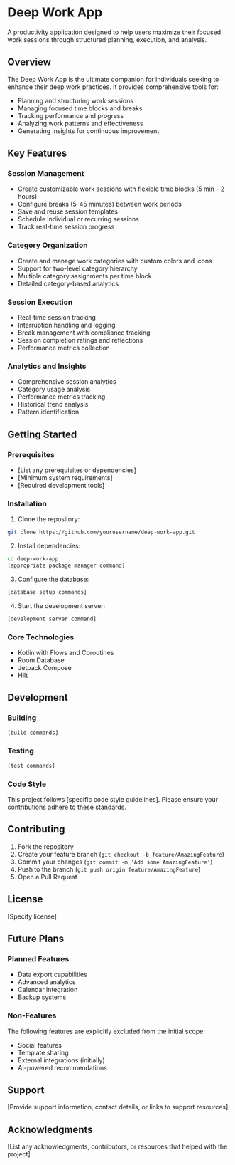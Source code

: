 # Deep Work App

A productivity application designed to help users maximize their focused work sessions through structured planning, execution, and analysis.

## Overview

The Deep Work App is the ultimate companion for individuals seeking to enhance their deep work practices. It provides comprehensive tools for:
- Planning and structuring work sessions
- Managing focused time blocks and breaks
- Tracking performance and progress
- Analyzing work patterns and effectiveness
- Generating insights for continuous improvement

## Key Features

### Session Management
- Create customizable work sessions with flexible time blocks (5 min - 2 hours)
- Configure breaks (5-45 minutes) between work periods
- Save and reuse session templates
- Schedule individual or recurring sessions
- Track real-time session progress

### Category Organization
- Create and manage work categories with custom colors and icons
- Support for two-level category hierarchy
- Multiple category assignments per time block
- Detailed category-based analytics

### Session Execution
- Real-time session tracking
- Interruption handling and logging
- Break management with compliance tracking
- Session completion ratings and reflections
- Performance metrics collection

### Analytics and Insights
- Comprehensive session analytics
- Category usage analysis
- Performance metrics tracking
- Historical trend analysis
- Pattern identification

## Getting Started

### Prerequisites
- [List any prerequisites or dependencies]
- [Minimum system requirements]
- [Required development tools]

### Installation

1. Clone the repository:
```bash
git clone https://github.com/yourusername/deep-work-app.git
```

2. Install dependencies:
```bash
cd deep-work-app
[appropriate package manager command]
```

3. Configure the database:
```bash
[database setup commands]
```

4. Start the development server:
```bash
[development server command]
```

### Core Technologies
- Kotlin with Flows and Coroutines
- Room Database
- Jetpack Compose
- Hilt

## Development

### Building
```bash
[build commands]
```

### Testing
```bash
[test commands]
```

### Code Style
This project follows [specific code style guidelines]. Please ensure your contributions adhere to these standards.

## Contributing

1. Fork the repository
2. Create your feature branch (`git checkout -b feature/AmazingFeature`)
3. Commit your changes (`git commit -m 'Add some AmazingFeature'`)
4. Push to the branch (`git push origin feature/AmazingFeature`)
5. Open a Pull Request

## License

[Specify license]

## Future Plans

### Planned Features
- Data export capabilities
- Advanced analytics
- Calendar integration
- Backup systems

### Non-Features
The following features are explicitly excluded from the initial scope:
- Social features
- Template sharing
- External integrations (initially)
- AI-powered recommendations

## Support

[Provide support information, contact details, or links to support resources]

## Acknowledgments

[List any acknowledgments, contributors, or resources that helped with the project]
